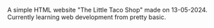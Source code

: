 A simple HTML website "The Little Taco Shop" made on 13-05-2024.
Currently learning web development from pretty basic.
